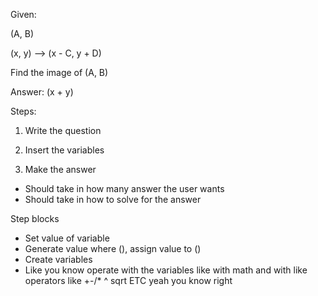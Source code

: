 Given:

(A, B)

(x, y) --> (x - C, y + D)

Find the image of (A, B)

Answer: (x + y)


Steps:

1. Write the question

2. Insert the variables

3. Make the answer
- Should take in how many answer the user wants
- Should take in how to solve for the answer


Step blocks

- Set value of variable
- Generate value where (), assign value to ()
- Create variables
- Like you know operate with the variables like with math and with like operators like +-/* ^ sqrt ETC yeah you know right
